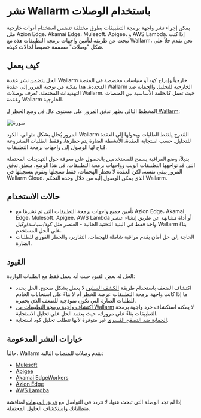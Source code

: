 # نشر Wallarm باستخدام الوصلات

يمكن إجراء نشر واجهة برمجة التطبيقات بطرق مختلفة تتضمن استخدام أدوات خارجية مثل Azion Edge، Akamai Edge، Mulesoft، Apigee، و AWS Lambda. إذا كنت تبحث عن طريقة لتأمين واجهات برمجة التطبيقات هذه مع Wallarm، نحن نقدم حلاً على شكل "وصلات" مصممة خصيصاً لحالات كهذه.

## كيف يعمل

الحل يتضمن نشر عقدة Wallarm خارجياً وإدراج كود أو سياسات مخصصة في المنصة المحددة. هذا يمكنه من توجيه المرور إلى عقدة Wallarm الخارجية للتحليل والحماية ضد التهديدات المحتملة. تُعرف بوصلات Wallarm، حيث تعمل كالحلقة الأساسية بين المنصات وعقدة Wallarm الخارجية.

المخطط التالي يظهر تدفق المرور على مستوى عال في وضع الحظر [لـ Wallarm](../../admin-en/configure-wallarm-mode.md):

![صورة](../../images/waf-installation/general-traffic-flow-for-connectors.png)

المرور يُحلل بشكل متوالي، الكود Wallarm المُدرج يلتقط الطلبات ويحولها إلى العقدة للتحليل. حسب استجابة العقدة، الأنشطة الضارة يتم حظرها، وفقط الطلبات المشروعة مُتاح لها الوصول إلى واجهات برمجة التطبيقات.

بديلاً، وضع المراقبة يسمح للمستخدمين بالحصول على معرفة حول التهديدات المحتملة التي قد تواجهها التطبيقات الويب وواجهات برمجة التطبيقات. في هذا الوضع، منطق تدفق المرور يبقى نفسه، لكن العقدة لا تحظر الهجمات، فقط تسجلها وتقوم بتسجيلها في Wallarm Cloud، الذي يمكن الوصول إليه من خلال وحدة التحكم Wallarm.

## حالات الاستخدام

* تأمين جميع واجهات برمجة التطبيقات التي تم نشرها مع Azion Edge، Akamai Edge، Mulesoft، Apigee، AWS Lambda أو أداة مشابهة عن طريق إنشاء عنصر واحد فقط في البنية التحتية الحالية - العنصر مثل كود/سياسة/وكيل Wallarm بناءً على الحل المستخدم.
* الحاجة إلى حل أمان يقدم مراقبة شاملة للهجمات، التقارير، والحظر الفوري للطلبات الضارة.

## القيود

الحل له بعض القيود حيث أنه يعمل فقط مع الطلبات الواردة:

* اكتشاف الضعف باستخدام طريقة [الكشف السلبي](../../about-wallarm/detecting-vulnerabilities.md#passive-detection) لا يعمل بشكل صحيح. الحل يحدد ما إذا كانت واجهة برمجة التطبيقات عرضة للخطر أم لا بناءً على استجابات الخادم للطلبات الضارة التي تكون نموذجية للضعف الذي يختبره.
* [اكتشاف واجهة برمجة التطبيقات من Wallarm](../../api-discovery/overview.md) لا يمكنه استكشاف جرد واجهة برمجة التطبيقات بناءً على مرورك، حيث يعتمد الحل على تحليل الاستجابة.
* [الحماية ضد التصفح القسري](../../admin-en/configuration-guides/protecting-against-bruteforce.md) غير متوفرة لأنها تتطلب تحليل كود استجابة.

## خيارات النشر المدعومة

حالياً، Wallarm يقدم وصلات للمنصات التالية:

* [Mulesoft](mulesoft.md)
* [Apigee](apigee.md)
* [Akamai EdgeWorkers](akamai-edgeworkers.md)
* [Azion Edge](azion-edge.md)
* [AWS Lamdba](aws-lambda.md)

إذا لم تجد الوصلة التي تبحث عنها، لا تتردد في التواصل مع [فريق المبيعات](mailto:sales@wallarm.com) لمناقشة متطلباتك واستكشاف الحلول المحتملة.